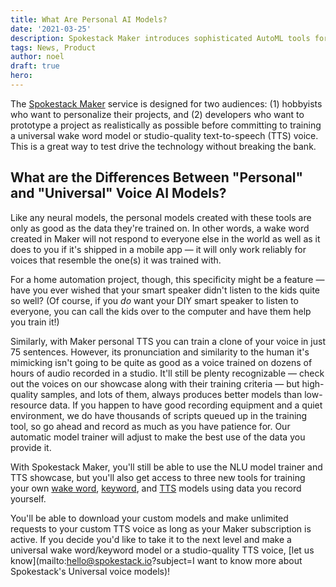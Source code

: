 ```yaml
---
title: What Are Personal AI Models?
date: '2021-03-25'
description: Spokestack Maker introduces sophisticated AutoML tools for creating personal AI models. What are they, and how should they be used?
tags: News, Product
author: noel
draft: true
hero:
---
```


The [Spokestack Maker](/account/settings#billing) service is designed for two audiences: (1) hobbyists who want to personalize their projects, and (2) developers who want to prototype a project as realistically as possible before committing to training a universal wake word model or studio-quality text-to-speech (TTS) voice. This is a great way to test drive the technology without breaking the bank.

## What are the Differences Between "Personal" and "Universal" Voice AI Models?

Like any neural models, the personal models created with these tools are only as good as the data they're trained on. In other words, a wake word created in Maker will not respond to everyone else in the world as well as it does to you if it's shipped in a mobile app — it will only work reliably for voices that resemble the one(s) it was trained with.

For a home automation project, though, this specificity might be a feature — have you ever wished that your smart speaker didn't listen to the kids quite so well? (Of course, if you _do_ want your DIY smart speaker to listen to everyone, you can call the kids over to the computer and have them help you train it!)

Similarly, with Maker personal TTS you can train a clone of your voice in just 75 sentences. However, its pronunciation and similarity to the human it's mimicking isn't going to be quite as good as a voice trained on dozens of hours of audio recorded in a studio. It'll still be plenty recognizable — check out the voices on our showcase along with their training criteria — but high-quality samples, and lots of them, always produces better models than low-resource data. If you happen to have good recording equipment and a quiet environment, we do have thousands of scripts queued up in the training tool, so go ahead and record as much as you have patience for. Our automatic model trainer will adjust to make the best use of the data you provide it.

With Spokestack Maker, you'll still be able to use the NLU model trainer and TTS showcase, but you'll also get access to three new tools for training your own [wake word](/docs/concepts/wakeword), [keyword](/docs/concepts/keyword), and [TTS](/docs/concepts/tts) models using data you record yourself.

You'll be able to download your custom models and make unlimited requests to your custom TTS voice as long as your Maker subscription is active. If you decide you'd like to take it to the next level and make a universal wake word/keyword model or a studio-quality TTS voice, [let us know](mailto:hello@spokestack.io?subject=I want to know more about Spokestack's Universal voice models)!
